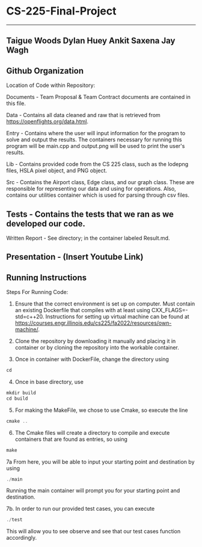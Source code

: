# CS-225-Final-Project
------------------------------------------------------------------------------------
Taigue Woods 
Dylan Huey
Ankit Saxena
Jay Wagh
-------------------------------------------------------------------------------------
Github Organization
-------------------------------------------------------------------------------------
Location of Code within Repository: 

Documents - Team Proposal & Team Contract documents are contained in this file.

Data - Contains all data cleaned and raw that is retrieved from https://openflights.org/data.html.

Entry - Contains where the user will input information for the program to solve and output the results. The containers necessary for running this program will be main.cpp and output.png will be used to print the user's results. 

Lib - Contains provided code from the CS 225 class, such as the lodepng files, HSLA pixel object, and PNG object.

Src - Contains the Airport class, Edge class, and our graph class. These are responsible for representing our data and using for operations. Also, contains our
utilities container which is used for parsing through csv files.

Tests - Contains the tests that we ran as we developed our code. 
-------------------------------------------------------------------------------------
Written Report - See directory; in the container labeled Result.md.

Presentation - (Insert Youtube Link)
-------------------------------------------------------------------------------------
Running Instructions
-------------------------------------------------------------------------------------
Steps For Running Code: 

1. Ensure that the correct environment is set up on computer. Must contain an existing Dockerfile that compiles with at least using CXX_FLAGS=-std=c++20. Instructions for setting up virtual machine can be found at https://courses.engr.illinois.edu/cs225/fa2022/resources/own-machine/.

2. Clone the repository by downloading it manually and placing it in container or by cloning the repository into the workable container.

3. Once in container with DockerFile, change the directory using
```c++
cd
```

4. Once in base directory, use 
```c++
mkdir build
cd build
```

5. For making the MakeFile, we chose to use Cmake, so execute the line 

```c++
cmake .. 
```

6. The Cmake files will create a directory to compile and execute containers that are 
found as entries, so using 
```c++ 
make 
``` 

7a From here, you will be able to input your starting point and destination by using 
```c++
./main
``` 
Running the main container will prompt you for your starting point and destination.

7b. In order to run our provided test cases, you can execute 
```c++
./test
```
This will allow you to see observe and see that our test cases function accordingly.




